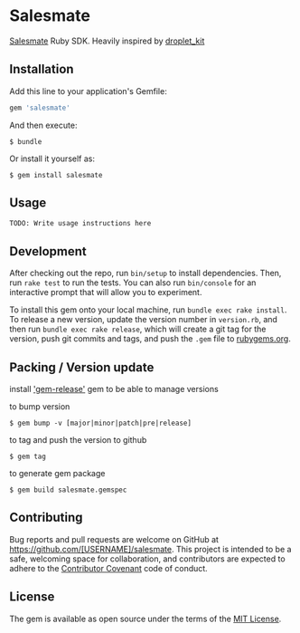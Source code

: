 # Salesmate

[Salesmate](https://www.salesmate.io/) Ruby SDK. Heavily inspired by [droplet_kit](https://github.com/digitalocean/droplet_kit)

## Installation

Add this line to your application's Gemfile:

```ruby
gem 'salesmate'
```

And then execute:

    $ bundle

Or install it yourself as:

    $ gem install salesmate

## Usage

`TODO: Write usage instructions here`

## Development

After checking out the repo, run `bin/setup` to install dependencies. Then, run `rake test` to run the tests. You can also run `bin/console` for an interactive prompt that will allow you to experiment.

To install this gem onto your local machine, run `bundle exec rake install`. To release a new version, update the version number in `version.rb`, and then run `bundle exec rake release`, which will create a git tag for the version, push git commits and tags, and push the `.gem` file to [rubygems.org](https://rubygems.org).


## Packing / Version update
install ['gem-release'](https://github.com/svenfuchs/gem-release) gem to be able to manage versions

to bump version

    $ gem bump -v [major|minor|patch|pre|release]

to tag and push the version to github

    $ gem tag

to generate gem package

    $ gem build salesmate.gemspec

## Contributing

Bug reports and pull requests are welcome on GitHub at https://github.com/[USERNAME]/salesmate. This project is intended to be a safe, welcoming space for collaboration, and contributors are expected to adhere to the [Contributor Covenant](http://contributor-covenant.org) code of conduct.


## License

The gem is available as open source under the terms of the [MIT License](http://opensource.org/licenses/MIT).

